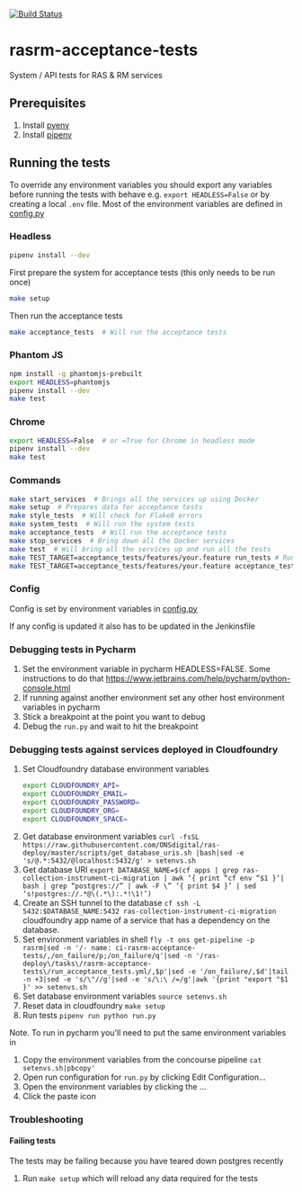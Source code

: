 [![Build Status](https://travis-ci.org/ONSdigital/rasrm-acceptance-tests.svg?branch=master)](https://travis-ci.org/ONSdigital/rasrm-acceptance-tests)

# rasrm-acceptance-tests
System / API tests for RAS & RM services

## Prerequisites
1. Install [pyenv](https://github.com/pyenv/pyenv)
1. Install [pipenv](https://github.com/pypa/pipenv)


## Running the tests

To override any environment variables you should export any variables before running the tests with behave e.g. `export HEADLESS=False` or by creating a local `.env` file. Most of the environment variables are defined in [config.py](config.py)

### Headless
```bash
pipenv install --dev
```

First prepare the system for acceptance tests (this only needs to be run once)
```bash
make setup
```
Then run the acceptance tests
```bash
make acceptance_tests  # Will run the acceptance tests
```


### Phantom JS
```bash
npm install -g phantomjs-prebuilt
export HEADLESS=phantomjs
pipenv install --dev
make test
```


### Chrome
```bash
export HEADLESS=False  # or =True for Chrome in headless mode
pipenv install --dev
make test
```


### Commands
```bash
make start_services  # Brings all the services up using Docker
make setup  # Prepares data for acceptance tests
make style_tests  # Will check for Flake8 errors
make system_tests  # Will run the system tests
make acceptance_tests  # Will run the acceptance tests
make stop_services  # Bring down all the Docker services
make test  # Will bring all the services up and run all the tests
make TEST_TARGET=acceptance_tests/features/your.feature run_tests # Runs a single feature file WITHOUT 'make setup' first
make TEST_TARGET=acceptance_tests/features/your.feature acceptance_tests # Runs a single feature file WITH 'make setup' first
```


### Config
Config is set by environment variables in [config.py](config.py)

If any config is updated it also has to be updated in the Jenkinsfile


### Debugging tests in Pycharm
1. Set the environment variable in pycharm HEADLESS=FALSE. Some instructions to do that https://www.jetbrains.com/help/pycharm/python-console.html
1. If running against another environment set any other host environment variables in pycharm
1. Stick a breakpoint at the point you want to debug
1. Debug the `run.py` and wait to hit the breakpoint

### Debugging tests against services deployed in Cloudfoundry
1. Set Cloudfoundry database environment variables
    ```bash
    export CLOUDFOUNDRY_API=
    export CLOUDFOUNDRY_EMAIL=
    export CLOUDFOUNDRY_PASSWORD=
    export CLOUDFOUNDRY_ORG=
    export CLOUDFOUNDRY_SPACE=
    ```
1. Get database environment variables `curl -fsSL  https://raw.githubusercontent.com/ONSdigital/ras-deploy/master/scripts/get_database_uris.sh |bash|sed -e 's/@.*:5432/@localhost:5432/g' > setenvs.sh`
1. Get database URI `export DATABASE_NAME=$(cf apps | grep ras-collection-instrument-ci-migration | awk ‘{ print “cf env “$1 }‘| bash | grep “postgres://” | awk -F \” ‘{ print $4 }’ | sed ‘s!postgres://.*@\(.*\):.*!\1!’)`
1. Create an SSH tunnel to the database `cf ssh -L 5432:$DATABASE_NAME:5432 ras-collection-instrument-ci-migration`
cloudfoundry app name of a service that has a dependency on the database.
1. Set environment variables in shell `fly -t ons get-pipeline -p rasrm|sed -n '/- name: ci-rasrm-acceptance-tests/,/on_failure/p;/on_failure/q'|sed -n '/ras-deploy\/tasks\/rasrm-acceptance-tests\/run_acceptance_tests.yml/,$p'|sed -e '/on_failure/,$d'|tail -n +3|sed -e 's/\"//g'|sed -e 's/\:\ /=/g'|awk '{print "export "$1 }' >> setenvs.sh`
1. Set database environment variables `source setenvs.sh`
1. Reset data in cloudfoundry `make setup`
1. Run tests `pipenv run python run.py`

Note. To run in pycharm you'll need to put the same environment variables in
1. Copy the environment variables from the concourse pipeline `cat setenvs.sh|pbcopy'`
1. Open run configuration for `run.py` by clicking Edit Configuration...
1. Open the environment variables by clicking the ...
1. Click the paste icon

### Troubleshooting
#### Failing tests
The tests may be failing because you have teared down postgres recently
1. Run `make setup` which will reload any data required for the tests
